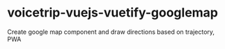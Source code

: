 # voicetrip-vuejs-vuetify-googlemap
 Create google map component and draw directions based on trajectory, PWA
